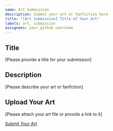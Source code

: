 ```yaml
---
name: Art Submission
description: Submit your art or fanfiction here
title: "[Art Submission] Title of Your Art"
labels: art, submission
assignees: your_github_username
---
```


## Title
[Please provide a title for your submission]

## Description
[Please describe your art or fanfiction]

## Upload Your Art
[Please attach your art file or provide a link to it]

<a href="https://github.com/your_username/your_repository/issues/new?template=art_submission.md">Submit Your Art</a>

